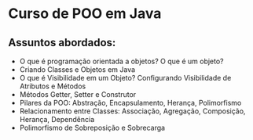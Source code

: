 # Curso de POO em Java
## Assuntos abordados:
- O que é programação orientada a objetos? O que é um objeto?  
- Criando Classes e Objetos em Java  
- O que é Visibilidade em um Objeto? Configurando Visibilidade de Atributos e Métodos  
- Métodos Getter, Setter e Construtor  
- Pilares da POO: Abstração, Encapsulamento, Herança, Polimorfismo  
- Relacionamento entre Classes: Associação, Agregação, Composição, Herança, Dependência  
- Polimorfismo de Sobreposição e Sobrecarga
